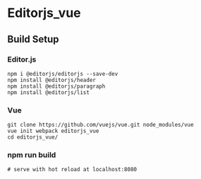 # Editorjs_vue

## Build Setup

### Editor.js
```
npm i @editorjs/editorjs --save-dev
npm install @editorjs/header
npm install @editorjs/paragraph
npm install @editorjs/list
```

###  Vue
```
git clone https://github.com/vuejs/vue.git node_modules/vue
vue init webpack editorjs_vue
cd editorjs_vue/
```

### npm run build
```
# serve with hot reload at localhost:8080
```


